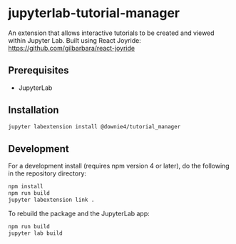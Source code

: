 # jupyterlab-tutorial-manager

An extension that allows interactive tutorials to be created and viewed within Jupyter Lab.
Built using React Joyride: https://github.com/gilbarbara/react-joyride

## Prerequisites

- JupyterLab

## Installation

```bash
jupyter labextension install @downie4/tutorial_manager
```

## Development

For a development install (requires npm version 4 or later), do the following in the repository directory:

```bash
npm install
npm run build
jupyter labextension link .
```

To rebuild the package and the JupyterLab app:

```bash
npm run build
jupyter lab build
```
